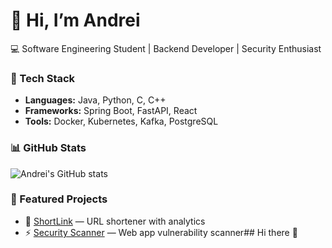 # 👋 Hi, I’m Andrei

💻 Software Engineering Student | Backend Developer | Security Enthusiast  

### 🚀 Tech Stack
- **Languages:** Java, Python, C, C++
- **Frameworks:** Spring Boot, FastAPI, React
- **Tools:** Docker, Kubernetes, Kafka, PostgreSQL

### 📊 GitHub Stats
![Andrei's GitHub stats](https://github-readme-stats.vercel.app/api?username=andreibel&show_icons=true&theme=tokyonight)

### 📂 Featured Projects
- 🔗 [ShortLink](https://github.com/andreibel/shortlink) — URL shortener with analytics  
- ⚡ [Security Scanner](https://github.com/andreibel/security-scanner) — Web app vulnerability scanner## Hi there 👋

<!--
**andreibel/andreibel** is a ✨ _special_ ✨ repository because its `README.md` (this file) appears on your GitHub profile.

Here are some ideas to get you started:

- 🔭 I’m currently working on ...
- 🌱 I’m currently learning ...
- 👯 I’m looking to collaborate on ...
- 🤔 I’m looking for help with ...
- 💬 Ask me about ...
- 📫 How to reach me: ...
- 😄 Pronouns: ...
- ⚡ Fun fact: ...
-->
